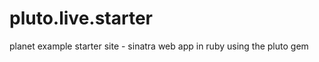 pluto.live.starter
==================

planet example starter site - sinatra web app in ruby using the pluto gem
